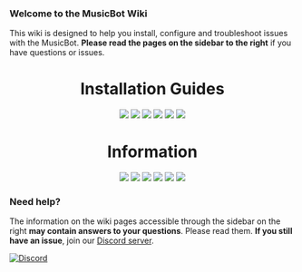 ### Welcome to the MusicBot Wiki
This wiki is designed to help you install, configure and troubleshoot issues with the MusicBot. **Please read the pages on the sidebar to the right** if you have questions or issues.

<h1 align="center">Installation Guides</h1>

<p align="center">
<a href="https://github.com/SexualRhinoceros/MusicBot/wiki/Guide-for-Windows"><img src="http://i.imgur.com/H3c2tJ8.png"></a>
<a href="https://github.com/SexualRhinoceros/MusicBot/wiki/Guide-for-Ubuntu"><img src="http://i.imgur.com/iqvMAWb.png"></a>
<a href="https://github.com/SexualRhinoceros/MusicBot/wiki/Guide-for-OSX"><img src="http://i.imgur.com/9vjcnNY.png"></a>
<a href="https://github.com/SexualRhinoceros/MusicBot/wiki/Guide-for-Raspbian"><img src="http://i.imgur.com/v8FctVF.png"></a>
<a href="https://github.com/SexualRhinoceros/MusicBot/wiki/Guide-for-Debian"><img src="http://i.imgur.com/OUwHaXO.png"></a>
<a href="https://github.com/SexualRhinoceros/MusicBot/wiki/Guide-for-Docker"><img src="http://i.imgur.com/L6WQOD2.png"></a>

<h1 align="center">Information</h1>

<p align="center">
<a href="https://github.com/SexualRhinoceros/MusicBot/wiki/Commands"><img src="http://i.imgur.com/XM9wM2Z.png"></a>
<a href="https://github.com/SexualRhinoceros/MusicBot/wiki/Configuration"><img src="http://i.imgur.com/lUGD3uG.png"></a>
<a href="https://github.com/SexualRhinoceros/MusicBot/wiki/Permissions"><img src="http://i.imgur.com/xSwNPI2.png"></a>
<a href="https://github.com/SexualRhinoceros/MusicBot/wiki/Updating"><img src="http://i.imgur.com/WKG0qo0.png"></a>
<a href="https://github.com/SexualRhinoceros/MusicBot/wiki/Modification"><img src="http://i.imgur.com/Xluk1hv.png"></a>
<a href="https://github.com/SexualRhinoceros/MusicBot/wiki/FAQ"><img src="http://i.imgur.com/iVHLcAU.png"></a>
</p>

### Need help?
The information on the wiki pages accessible through the sidebar on the right **may contain answers to your questions**. Please read them. **If you still have an issue**, join our [Discord server](http://discord.gg/bots).

[![Discord](https://discordapp.com/api/guilds/129489631539494912/widget.png)](http://discord.gg/bots)